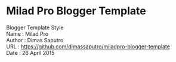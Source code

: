 # Milad Pro Blogger Template
Blogger Template Style <br>
Name : Milad Pro <br>
Author : Dimas Saputro <br>
URL : https://github.com/dimassaputro/miladpro-blogger-template <br>
Date : 26 April 2015 <br>
